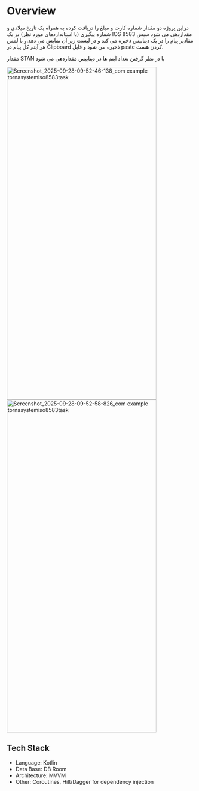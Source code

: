 # Overview

دراین پروژه دو مقدار شماره کارت و مبلغ را دریافت کرده به همراه یک تاریخ میلادی و شماره پیگیری (با استانداردهای مورد نظر) در یک IOS 8583 مقداردهی می شود سپس مقادیر پیام را در یک دیتابیس ذخیره می کند و در لیست زیر آن نمایش می دهد.و با لمس هر آیتم کل پیام در Clipboard ذخیره می شود و قابل paste کردن هست.

مقدار STAN با در نظر گرفتن تعداد آیتم ها در دیتابیس مقداردهی می شود


<img width="400" height="888" alt="Screenshot_2025-09-28-09-52-46-138_com example tornasystemiso8583task" src="https://github.com/user-attachments/assets/bdc36c36-b63c-4dce-a22f-c6fe0f204781" />  <img width="400" height="888" alt="Screenshot_2025-09-28-09-52-58-826_com example tornasystemiso8583task" src="https://github.com/user-attachments/assets/bc269045-28c2-4a49-b173-97104b4e4872" />


## Tech Stack
- Language: Kotlin
- Data Base: DB Room 
- Architecture: MVVM
- Other: Coroutines, Hilt/Dagger for dependency injection 
